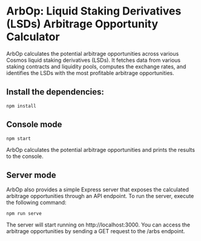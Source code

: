 # ArbOp: Liquid Staking Derivatives (LSDs) Arbitrage Opportunity Calculator

ArbOp calculates the potential arbitrage opportunities across various Cosmos liquid staking derivatives (LSDs). It fetches data from various staking contracts and liquidity pools, computes the exchange rates, and identifies the LSDs with the most profitable arbitrage opportunities.

## Install the dependencies:

`npm install`

## Console mode

`npm start`

ArbOp calculates the potential arbitrage opportunities and prints the results to the console.

## Server mode

ArbOp also provides a simple Express server that exposes the calculated arbitrage opportunities through an API endpoint. To run the server, execute the following command:

`npm run serve`

The server will start running on http://localhost:3000. You can access the arbitrage opportunities by sending a GET request to the /arbs endpoint.
